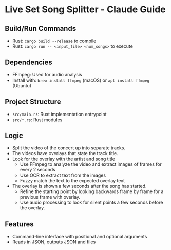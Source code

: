 # Live Set Song Splitter - Claude Guide

## Build/Run Commands
- Rust: `cargo build --release` to compile
- Rust: `cargo run -- <input_file> <num_songs>` to execute

## Dependencies
- FFmpeg: Used for audio analysis
- Install with: `brew install ffmpeg` (macOS) or `apt install ffmpeg` (Ubuntu)

## Project Structure
- `src/main.rs`: Rust implementation entrypoint
- `src/*.rs`: Rust modules

## Logic

- Split the video of the concert up into separate tracks.
- The videos have overlays that state the track title.
- Look for the overlay with the artist and song title
  - Use FFmpeg to analyze the video and extract images of frames for every 2 seconds
  - Use OCR to extract text from the images
  - Fuzzy match the text to the expected overlay text
- The overlay is shown a few seconds after the song has started.
  - Refine the starting point by looking backwards frame by frame for a previous frame with overlay.
  - Use audio processing to look for silent points a few seconds before the overlay.

## Features

- Command-line interface with positional and optional arguments
- Reads in JSON, outputs JSON and files

